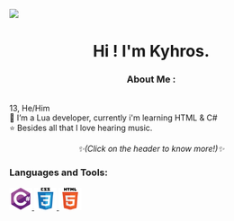 <!-- Intro -->

<a href="https://kyhros.netlify.app/" target="_blank"><img src="https://github.com/Klorycs/Klorycs/blob/main/Headers.png" /></a>
<h1 align="center">Hi ! I'm Kyhros.</h1>
<h3 align="center">About Me :</h3>  
 <p>
<br>13, He/Him
<br>💫 I’m a Lua developer, currently i'm learning HTML & C#
<br>⭐ Besides all that I love hearing music.
 <br> <p align="center"><i>✨(Click on the header to know more!)✨</i></p>
 </p>
 
 

<h3 align="left">Languages and Tools:</h3>
<p align="left"> <a href="https://www.w3schools.com/cs/" target="_blank" rel="noreferrer"> <img src="https://raw.githubusercontent.com/devicons/devicon/master/icons/csharp/csharp-original.svg" alt="csharp" width="40" height="40"/> </a> <a href="https://www.w3schools.com/css/" target="_blank" rel="noreferrer"> <img src="https://raw.githubusercontent.com/devicons/devicon/master/icons/css3/css3-original-wordmark.svg" alt="css3" width="40" height="40"/> </a> <a href="https://www.w3.org/html/" target="_blank" rel="noreferrer"> <img src="https://raw.githubusercontent.com/devicons/devicon/master/icons/html5/html5-original-wordmark.svg" alt="html5" width="40" height="40"/> </a> </p>



